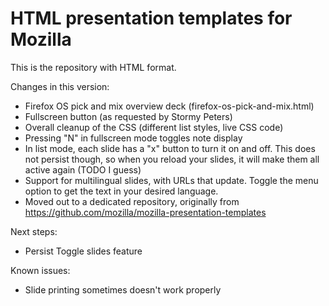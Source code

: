 HTML presentation templates for Mozilla
=======================================

This is the repository with HTML format.

Changes in this version:

* Firefox OS pick and mix overview deck (firefox-os-pick-and-mix.html)
* Fullscreen button (as requested by Stormy Peters)
* Overall cleanup of the CSS (different list styles, live CSS code)
* Pressing "N" in fullscreen mode toggles note display
* In list mode, each slide has a "x" button to turn it on and off. This does not persist though, so when you reload your slides, it will make them all active again (TODO I guess)
* Support for multilingual slides, with URLs that update. Toggle the menu option to get the text in your desired language.
* Moved out to a dedicated repository, originally from https://github.com/mozilla/mozilla-presentation-templates

Next steps:

* Persist Toggle slides feature

Known issues:

* Slide printing sometimes doesn't work properly
